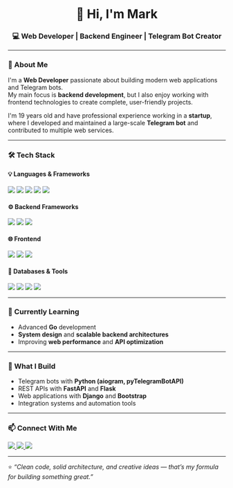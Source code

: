 <!-- 👋 Hi, I'm Mark — Web Developer -->

<h1 align="center">👋 Hi, I'm Mark</h1>
<h3 align="center">💻 Web Developer | Backend Engineer | Telegram Bot Creator</h3>

---

### 🚀 About Me  
I'm a **Web Developer** passionate about building modern web applications and Telegram bots.  
My main focus is **backend development**, but I also enjoy working with frontend technologies to create complete, user-friendly projects.  

I'm 19 years old and have professional experience working in a **startup**, where I developed and maintained a large-scale **Telegram bot** and contributed to multiple web services.

---

### 🛠️ Tech Stack  

#### 💡 Languages & Frameworks  
<p align="left">
  <img src="https://img.shields.io/badge/Python-3776AB?style=for-the-badge&logo=python&logoColor=white"/>
  <img src="https://img.shields.io/badge/Go-00ADD8?style=for-the-badge&logo=go&logoColor=white"/>
  <img src="https://img.shields.io/badge/PHP-777BB4?style=for-the-badge&logo=php&logoColor=white"/>
  <img src="https://img.shields.io/badge/JavaScript-F7DF1E?style=for-the-badge&logo=javascript&logoColor=black"/>
  <img src="https://img.shields.io/badge/TypeScript-3178C6?style=for-the-badge&logo=typescript&logoColor=white"/>
</p>

#### ⚙️ Backend Frameworks  
<p align="left">
  <img src="https://img.shields.io/badge/FastAPI-009688?style=for-the-badge&logo=fastapi&logoColor=white"/>
  <img src="https://img.shields.io/badge/Flask-000000?style=for-the-badge&logo=flask&logoColor=white"/>
  <img src="https://img.shields.io/badge/Django-092E20?style=for-the-badge&logo=django&logoColor=white"/>
</p>

#### 🌐 Frontend  
<p align="left">
  <img src="https://img.shields.io/badge/HTML5-E34F26?style=for-the-badge&logo=html5&logoColor=white"/>
  <img src="https://img.shields.io/badge/CSS3-1572B6?style=for-the-badge&logo=css3&logoColor=white"/>
  <img src="https://img.shields.io/badge/Bootstrap-7952B3?style=for-the-badge&logo=bootstrap&logoColor=white"/>
</p>

#### 🧠 Databases & Tools  
<p align="left">
  <img src="https://img.shields.io/badge/PostgreSQL-316192?style=for-the-badge&logo=postgresql&logoColor=white"/>
  <img src="https://img.shields.io/badge/SQLite-003B57?style=for-the-badge&logo=sqlite&logoColor=white"/>
  <img src="https://img.shields.io/badge/Docker-2496ED?style=for-the-badge&logo=docker&logoColor=white"/>
  <img src="https://img.shields.io/badge/Git-F05032?style=for-the-badge&logo=git&logoColor=white"/>
</p>

---

### 🌱 Currently Learning  
- Advanced **Go** development  
- **System design** and **scalable backend architectures**  
- Improving **web performance** and **API optimization**

---

### 🤖 What I Build  
- Telegram bots with **Python (aiogram, pyTelegramBotAPI)**  
- REST APIs with **FastAPI** and **Flask**  
- Web applications with **Django** and **Bootstrap**  
- Integration systems and automation tools  

---

### 📫 Connect With Me  
<p align="left">
  <a href="https://t.me/MolodoyProgramist" target="_blank">
    <img src="https://img.shields.io/badge/Telegram-26A5E4?style=for-the-badge&logo=telegram&logoColor=white"/>
  </a>
  <a href="mailto:molodoyprogramist23@gmail.com" target="_blank">
    <img src="https://img.shields.io/badge/Email-D14836?style=for-the-badge&logo=gmail&logoColor=white"/>
  </a>
  <a href="https://github.com/molodoyprogramist" target="_blank">
    <img src="https://img.shields.io/badge/GitHub-181717?style=for-the-badge&logo=github&logoColor=white"/>
  </a>
</p>

---

⭐️ *“Clean code, solid architecture, and creative ideas — that’s my formula for building something great.”*
